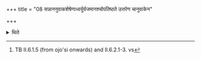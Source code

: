+++
title = "08 सन्नाननुवाकशेषेणाध्वर्युर्यजमानश्चोपतिष्ठते उत्तरेण चानुवाकेन"

+++

<details><summary>थिते</summary>

8. The Adhvaryu and the sacrificer stand near the deposited cups while praising (them)with the remaining chapter and (then) with the next chapter[^1].  

[^1]: TB II.6.1.5 (from ojo'si onwards) and II.6.2.1-3. vs
</details>
